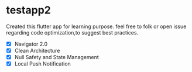 # testapp2

Created this flutter app for learning purpose. feel free to folk or open issue regarding code optimization,to suggest  best practices.

- [x] Navigator 2.0
- [X] Clean Architecture 
- [X] Null Safety and State Management
- [X] Local Push Notification
